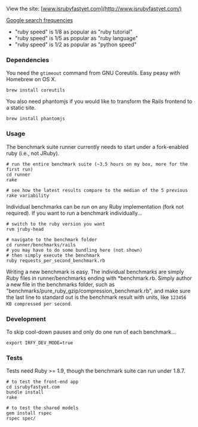 View the site: [www.isrubyfastyet.com](http://www.isrubyfastyet.com/)

[Google search frequencies](http://www.google.com/insights/search/#q=ruby%20benchmark%2Cruby%20speed%2Cpython%20speed%2Cruby%20language%2Cruby%20tutorial&cmpt=q)

- "ruby speed" is 1/8 as popular as "ruby tutorial"
- "ruby speed" is 1/5 as popular as "ruby language"
- "ruby speed" is 1/2 as popular as "python speed"

### Dependencies

You need the `gtimeout` command from GNU Coreutils. Easy peasy with Homebrew on OS X.

```
brew install coreutils
```

You also need phantomjs if you would like to transform the Rails frontend to a static site.

```
brew install phantomjs
```

### Usage

The benchmark suite runner currently needs to start under a fork-enabled ruby (i.e., not JRuby).

```
# run the entire benchmark suite (~3.5 hours on my box, more for the first run)
cd runner
rake

# see how the latest results compare to the median of the 5 previous
rake variability
```

Individual benchmarks can be run on any Ruby implementation (fork not required). If you want to run a benchmark individually...

```
# switch to the ruby version you want
rvm jruby-head

# navigate to the benchmark folder
cd runner/benchmarks/rails
# you may have to do some bundling here (not shown)
# then simply execute the benchmark
ruby requests_per_second_benchmark.rb
```

Writing a new benchmark is easy. The individual benchmarks are simply Ruby files in runner/benchmarks ending with *benchmark.rb. Simply author a new file in the benchmarks folder, such as "benchmarks/pure_ruby_gzip/compression_benchmark.rb", and make sure the last line to standard out is the benchmark result with units, like `123456 KB compressed per second`.

### Development

To skip cool-down pauses and only do one run of each benchmark...

```
export IRFY_DEV_MODE=true
```

### Tests

Tests need Ruby >= 1.9, though the benchmark suite can run under 1.8.7.

```
# to test the front-end app
cd isrubyfastyet.com
bundle install
rake

# to test the shared models
gem install rspec
rspec spec/
```
